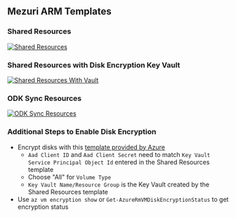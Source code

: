 ## Mezuri ARM Templates 

### Shared Resources 
[![Shared Resources](https://azuredeploy.net/deploybutton.png)](https://portal.azure.com/#create/Microsoft.Template/uri/https%3A%2F%2Fgithub.com%2Flinl33%2FmezuriAzureTemplate%2Fraw%2Fmaster%2Fshared.json)

### Shared Resources with Disk Encryption Key Vault
[![Shared Resources With Vault](https://azuredeploy.net/deploybutton.png)](https://portal.azure.com/#create/Microsoft.Template/uri/https%3A%2F%2Fgithub.com%2Flinl33%2FmezuriAzureTemplate%2Fraw%2Fmaster%2Fshared-withKeyVault.json)

### ODK Sync Resources 
[![ODK Sync Resources](https://azuredeploy.net/deploybutton.png)](https://portal.azure.com/#create/Microsoft.Template/uri/https%3A%2F%2Fgithub.com%2Flinl33%2FmezuriAzureTemplate%2Fraw%2Fmaster%2Fsync.json)

### Additional Steps to Enable Disk Encryption 
 - Encrypt disks with this [template provided by Azure](https://github.com/Azure/azure-quickstart-templates/tree/master/201-encrypt-running-linux-vm)
   - `Aad Client ID` and `Aad Client Secret` need to match `Key Vault Service Principal Object Id` entered in the Shared Resources template
   - Choose "All" for `Volume Type`
   - `Key Vault Name/Resource Group` is the Key Vault created by the Shared Resources template 
 - Use `az vm encryption show` or `Get-AzureRmVMDiskEncryptionStatus` to get encryption status